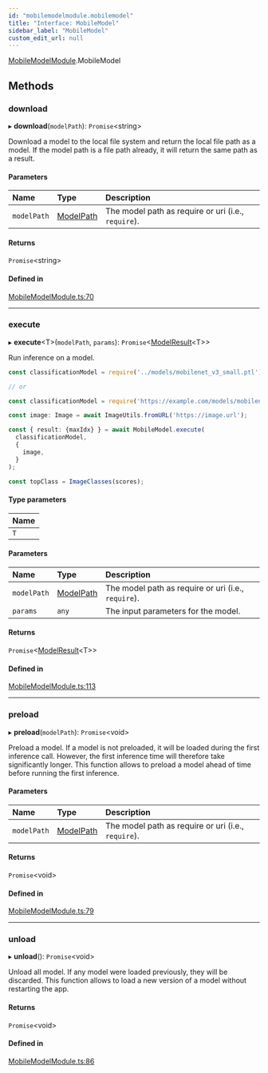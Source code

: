 ```yaml
---
id: "mobilemodelmodule.mobilemodel"
title: "Interface: MobileModel"
sidebar_label: "MobileModel"
custom_edit_url: null
---
```


[MobileModelModule](../modules/mobilemodelmodule.md).MobileModel

## Methods

### download

▸ **download**(`modelPath`): `Promise`<string\>

Download a model to the local file system and return the local file path
as a model. If the model path is a file path already, it will return the
same path as a result.

#### Parameters

| Name | Type | Description |
| :------ | :------ | :------ |
| `modelPath` | [ModelPath](../modules/models.md#modelpath) | The model path as require or uri (i.e., `require`). |

#### Returns

`Promise`<string\>

#### Defined in

[MobileModelModule.ts:70](https://github.com/pytorch/live/blob/a4fabda/react-native-pytorch-core/src/MobileModelModule.ts#L70)

___

### execute

▸ **execute**<T\>(`modelPath`, `params`): `Promise`<[ModelResult](mobilemodelmodule.modelresult.md)<T\>\>

Run inference on a model.

```typescript
const classificationModel = require('../models/mobilenet_v3_small.ptl');

// or

const classificationModel = require('https://example.com/models/mobilenet_v3_small.ptl');

const image: Image = await ImageUtils.fromURL('https://image.url');

const { result: {maxIdx} } = await MobileModel.execute(
  classificationModel,
  {
    image,
  }
);

const topClass = ImageClasses(scores);
```

#### Type parameters

| Name |
| :------ |
| `T` |

#### Parameters

| Name | Type | Description |
| :------ | :------ | :------ |
| `modelPath` | [ModelPath](../modules/models.md#modelpath) | The model path as require or uri (i.e., `require`). |
| `params` | `any` | The input parameters for the model. |

#### Returns

`Promise`<[ModelResult](mobilemodelmodule.modelresult.md)<T\>\>

#### Defined in

[MobileModelModule.ts:113](https://github.com/pytorch/live/blob/a4fabda/react-native-pytorch-core/src/MobileModelModule.ts#L113)

___

### preload

▸ **preload**(`modelPath`): `Promise`<void\>

Preload a model. If a model is not preloaded, it will be loaded during the
first inference call. However, the first inference time will therefore
take significantly longer. This function allows to preload a model ahead
of time before running the first inference.

#### Parameters

| Name | Type | Description |
| :------ | :------ | :------ |
| `modelPath` | [ModelPath](../modules/models.md#modelpath) | The model path as require or uri (i.e., `require`). |

#### Returns

`Promise`<void\>

#### Defined in

[MobileModelModule.ts:79](https://github.com/pytorch/live/blob/a4fabda/react-native-pytorch-core/src/MobileModelModule.ts#L79)

___

### unload

▸ **unload**(): `Promise`<void\>

Unload all model. If any model were loaded previously, they will be discarded.
This function allows to load a new version of a model without restarting the
app.

#### Returns

`Promise`<void\>

#### Defined in

[MobileModelModule.ts:86](https://github.com/pytorch/live/blob/a4fabda/react-native-pytorch-core/src/MobileModelModule.ts#L86)
